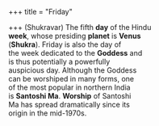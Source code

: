 +++
title = "Friday"

+++
(Shukravar) The fifth **day** of the Hindu  
**week**, whose presiding **planet** is **Venus**  
(**Shukra**). Friday is also the day of  
the week dedicated to the **Goddess** and  
is thus potentially a powerfully  
auspicious day. Although the Goddess  
can be worshiped in many forms, one  
of the most popular in northern India  
is **Santoshi Ma**. **Worship** of Santoshi  
Ma has spread dramatically since its  
origin in the mid-1970s.